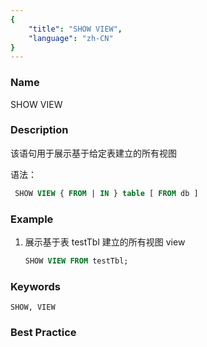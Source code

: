 ```yaml
---
{
    "title": "SHOW VIEW",
    "language": "zh-CN"
}
---
```


<!--
Licensed to the Apache Software Foundation (ASF) under one
or more contributor license agreements.  See the NOTICE file
distributed with this work for additional information
regarding copyright ownership.  The ASF licenses this file
to you under the Apache License, Version 2.0 (the
"License"); you may not use this file except in compliance
with the License.  You may obtain a copy of the License at

  http://www.apache.org/licenses/LICENSE-2.0

Unless required by applicable law or agreed to in writing,
software distributed under the License is distributed on an
"AS IS" BASIS, WITHOUT WARRANTIES OR CONDITIONS OF ANY
KIND, either express or implied.  See the License for the
specific language governing permissions and limitations
under the License.
-->

### Name

SHOW VIEW

### Description

该语句用于展示基于给定表建立的所有视图

语法：

```sql
 SHOW VIEW { FROM | IN } table [ FROM db ]
```

### Example

1. 展示基于表 testTbl 建立的所有视图 view
    
    ```sql
    SHOW VIEW FROM testTbl;
    ```

### Keywords

    SHOW, VIEW

### Best Practice

